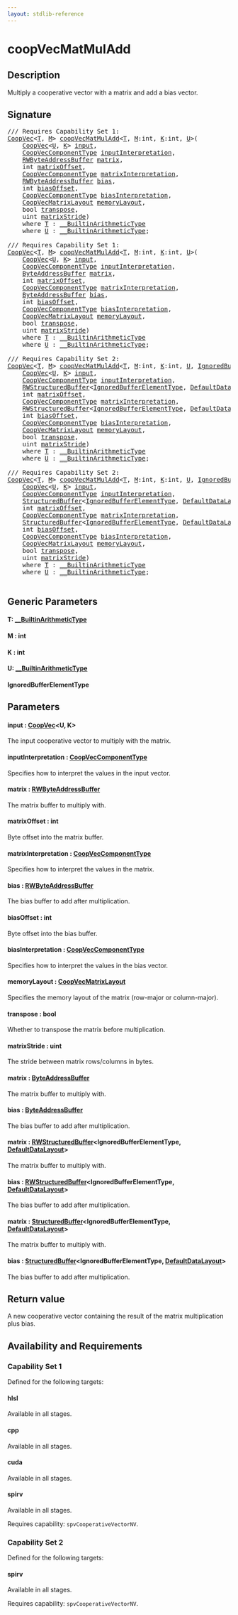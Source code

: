 ```yaml
---
layout: stdlib-reference
---
```


# coopVecMatMulAdd

## Description

Multiply a cooperative vector with a matrix and add a bias vector.



## Signature 

<pre>
/// Requires Capability Set 1:
<a href="../types/coopvec-04/index" class="code_type">CoopVec</a>&lt;<a href="coopvecmatmuladd-47ad#typeparam-T" class="code_type">T</a>, <a href="coopvecmatmuladd-47ad#decl-M" class="code_var">M</a>&gt; <a href="coopvecmatmuladd-47ad">coopVecMatMulAdd</a>&lt;<a href="coopvecmatmuladd-47ad#typeparam-T" class="code_type">T</a>, <a href="coopvecmatmuladd-47ad#decl-M" class="code_var">M</a>:<span class="code_keyword">int</span>, <a href="coopvecmatmuladd-47ad#decl-K" class="code_var">K</a>:<span class="code_keyword">int</span>, <a href="coopvecmatmuladd-47ad#typeparam-U" class="code_type">U</a>&gt;(
    <a href="../types/coopvec-04/index" class="code_type">CoopVec</a>&lt;<a href="coopvecmatmuladd-47ad#typeparam-U" class="code_type">U</a>, <a href="coopvecmatmuladd-47ad#decl-K" class="code_var">K</a>&gt; <a href="coopvecmatmuladd-47ad#decl-input" class="code_param">input</a>,
    <a href="../types/coopveccomponenttype-047g/index" class="code_type">CoopVecComponentType</a> <a href="coopvecmatmuladd-47ad#decl-inputInterpretation" class="code_param">inputInterpretation</a>,
    <a href="../types/rwbyteaddressbuffer-0126d/index" class="code_type">RWByteAddressBuffer</a> <a href="coopvecmatmuladd-47ad#decl-matrix" class="code_param">matrix</a>,
    <span class="code_keyword">int</span> <a href="coopvecmatmuladd-47ad#decl-matrixOffset" class="code_param">matrixOffset</a>,
    <a href="../types/coopveccomponenttype-047g/index" class="code_type">CoopVecComponentType</a> <a href="coopvecmatmuladd-47ad#decl-matrixInterpretation" class="code_param">matrixInterpretation</a>,
    <a href="../types/rwbyteaddressbuffer-0126d/index" class="code_type">RWByteAddressBuffer</a> <a href="coopvecmatmuladd-47ad#decl-bias" class="code_param">bias</a>,
    <span class="code_keyword">int</span> <a href="coopvecmatmuladd-47ad#decl-biasOffset" class="code_param">biasOffset</a>,
    <a href="../types/coopveccomponenttype-047g/index" class="code_type">CoopVecComponentType</a> <a href="coopvecmatmuladd-47ad#decl-biasInterpretation" class="code_param">biasInterpretation</a>,
    <a href="../types/coopvecmatrixlayout-047d/index" class="code_type">CoopVecMatrixLayout</a> <a href="coopvecmatmuladd-47ad#decl-memoryLayout" class="code_param">memoryLayout</a>,
    <span class="code_keyword">bool</span> <a href="coopvecmatmuladd-47ad#decl-transpose" class="code_param">transpose</a>,
    <span class="code_keyword">uint</span> <a href="coopvecmatmuladd-47ad#decl-matrixStride" class="code_param">matrixStride</a>)
    <span class='code_keyword'>where</span> <a href="coopvecmatmuladd-47ad#typeparam-T" class="code_type">T</a> : <a href="../interfaces/0_builtinarithmetictype-029j/index" class="code_type">__BuiltinArithmeticType</a>
    <span class='code_keyword'>where</span> <a href="coopvecmatmuladd-47ad#typeparam-U" class="code_type">U</a> : <a href="../interfaces/0_builtinarithmetictype-029j/index" class="code_type">__BuiltinArithmeticType</a>;

/// Requires Capability Set 1:
<a href="../types/coopvec-04/index" class="code_type">CoopVec</a>&lt;<a href="coopvecmatmuladd-47ad#typeparam-T" class="code_type">T</a>, <a href="coopvecmatmuladd-47ad#decl-M" class="code_var">M</a>&gt; <a href="coopvecmatmuladd-47ad">coopVecMatMulAdd</a>&lt;<a href="coopvecmatmuladd-47ad#typeparam-T" class="code_type">T</a>, <a href="coopvecmatmuladd-47ad#decl-M" class="code_var">M</a>:<span class="code_keyword">int</span>, <a href="coopvecmatmuladd-47ad#decl-K" class="code_var">K</a>:<span class="code_keyword">int</span>, <a href="coopvecmatmuladd-47ad#typeparam-U" class="code_type">U</a>&gt;(
    <a href="../types/coopvec-04/index" class="code_type">CoopVec</a>&lt;<a href="coopvecmatmuladd-47ad#typeparam-U" class="code_type">U</a>, <a href="coopvecmatmuladd-47ad#decl-K" class="code_var">K</a>&gt; <a href="coopvecmatmuladd-47ad#decl-input" class="code_param">input</a>,
    <a href="../types/coopveccomponenttype-047g/index" class="code_type">CoopVecComponentType</a> <a href="coopvecmatmuladd-47ad#decl-inputInterpretation" class="code_param">inputInterpretation</a>,
    <a href="../types/byteaddressbuffer-04b/index" class="code_type">ByteAddressBuffer</a> <a href="coopvecmatmuladd-47ad#decl-matrix" class="code_param">matrix</a>,
    <span class="code_keyword">int</span> <a href="coopvecmatmuladd-47ad#decl-matrixOffset" class="code_param">matrixOffset</a>,
    <a href="../types/coopveccomponenttype-047g/index" class="code_type">CoopVecComponentType</a> <a href="coopvecmatmuladd-47ad#decl-matrixInterpretation" class="code_param">matrixInterpretation</a>,
    <a href="../types/byteaddressbuffer-04b/index" class="code_type">ByteAddressBuffer</a> <a href="coopvecmatmuladd-47ad#decl-bias" class="code_param">bias</a>,
    <span class="code_keyword">int</span> <a href="coopvecmatmuladd-47ad#decl-biasOffset" class="code_param">biasOffset</a>,
    <a href="../types/coopveccomponenttype-047g/index" class="code_type">CoopVecComponentType</a> <a href="coopvecmatmuladd-47ad#decl-biasInterpretation" class="code_param">biasInterpretation</a>,
    <a href="../types/coopvecmatrixlayout-047d/index" class="code_type">CoopVecMatrixLayout</a> <a href="coopvecmatmuladd-47ad#decl-memoryLayout" class="code_param">memoryLayout</a>,
    <span class="code_keyword">bool</span> <a href="coopvecmatmuladd-47ad#decl-transpose" class="code_param">transpose</a>,
    <span class="code_keyword">uint</span> <a href="coopvecmatmuladd-47ad#decl-matrixStride" class="code_param">matrixStride</a>)
    <span class='code_keyword'>where</span> <a href="coopvecmatmuladd-47ad#typeparam-T" class="code_type">T</a> : <a href="../interfaces/0_builtinarithmetictype-029j/index" class="code_type">__BuiltinArithmeticType</a>
    <span class='code_keyword'>where</span> <a href="coopvecmatmuladd-47ad#typeparam-U" class="code_type">U</a> : <a href="../interfaces/0_builtinarithmetictype-029j/index" class="code_type">__BuiltinArithmeticType</a>;

/// Requires Capability Set 2:
<a href="../types/coopvec-04/index" class="code_type">CoopVec</a>&lt;<a href="coopvecmatmuladd-47ad#typeparam-T" class="code_type">T</a>, <a href="coopvecmatmuladd-47ad#decl-M" class="code_var">M</a>&gt; <a href="coopvecmatmuladd-47ad">coopVecMatMulAdd</a>&lt;<a href="coopvecmatmuladd-47ad#typeparam-T" class="code_type">T</a>, <a href="coopvecmatmuladd-47ad#decl-M" class="code_var">M</a>:<span class="code_keyword">int</span>, <a href="coopvecmatmuladd-47ad#decl-K" class="code_var">K</a>:<span class="code_keyword">int</span>, <a href="coopvecmatmuladd-47ad#typeparam-U" class="code_type">U</a>, <a href="coopvecmatmuladd-47ad#typeparam-IgnoredBufferElementType" class="code_type">IgnoredBufferElementType</a>&gt;(
    <a href="../types/coopvec-04/index" class="code_type">CoopVec</a>&lt;<a href="coopvecmatmuladd-47ad#typeparam-U" class="code_type">U</a>, <a href="coopvecmatmuladd-47ad#decl-K" class="code_var">K</a>&gt; <a href="coopvecmatmuladd-47ad#decl-input" class="code_param">input</a>,
    <a href="../types/coopveccomponenttype-047g/index" class="code_type">CoopVecComponentType</a> <a href="coopvecmatmuladd-47ad#decl-inputInterpretation" class="code_param">inputInterpretation</a>,
    <a href="../types/rwstructuredbuffer-012c/index" class="code_type">RWStructuredBuffer</a>&lt;<a href="coopvecmatmuladd-47ad#typeparam-IgnoredBufferElementType" class="code_type">IgnoredBufferElementType</a>, <a href="../types/defaultdatalayout-07b/index" class="code_type">DefaultDataLayout</a>&gt; <a href="coopvecmatmuladd-47ad#decl-matrix" class="code_param">matrix</a>,
    <span class="code_keyword">int</span> <a href="coopvecmatmuladd-47ad#decl-matrixOffset" class="code_param">matrixOffset</a>,
    <a href="../types/coopveccomponenttype-047g/index" class="code_type">CoopVecComponentType</a> <a href="coopvecmatmuladd-47ad#decl-matrixInterpretation" class="code_param">matrixInterpretation</a>,
    <a href="../types/rwstructuredbuffer-012c/index" class="code_type">RWStructuredBuffer</a>&lt;<a href="coopvecmatmuladd-47ad#typeparam-IgnoredBufferElementType" class="code_type">IgnoredBufferElementType</a>, <a href="../types/defaultdatalayout-07b/index" class="code_type">DefaultDataLayout</a>&gt; <a href="coopvecmatmuladd-47ad#decl-bias" class="code_param">bias</a>,
    <span class="code_keyword">int</span> <a href="coopvecmatmuladd-47ad#decl-biasOffset" class="code_param">biasOffset</a>,
    <a href="../types/coopveccomponenttype-047g/index" class="code_type">CoopVecComponentType</a> <a href="coopvecmatmuladd-47ad#decl-biasInterpretation" class="code_param">biasInterpretation</a>,
    <a href="../types/coopvecmatrixlayout-047d/index" class="code_type">CoopVecMatrixLayout</a> <a href="coopvecmatmuladd-47ad#decl-memoryLayout" class="code_param">memoryLayout</a>,
    <span class="code_keyword">bool</span> <a href="coopvecmatmuladd-47ad#decl-transpose" class="code_param">transpose</a>,
    <span class="code_keyword">uint</span> <a href="coopvecmatmuladd-47ad#decl-matrixStride" class="code_param">matrixStride</a>)
    <span class='code_keyword'>where</span> <a href="coopvecmatmuladd-47ad#typeparam-T" class="code_type">T</a> : <a href="../interfaces/0_builtinarithmetictype-029j/index" class="code_type">__BuiltinArithmeticType</a>
    <span class='code_keyword'>where</span> <a href="coopvecmatmuladd-47ad#typeparam-U" class="code_type">U</a> : <a href="../interfaces/0_builtinarithmetictype-029j/index" class="code_type">__BuiltinArithmeticType</a>;

/// Requires Capability Set 2:
<a href="../types/coopvec-04/index" class="code_type">CoopVec</a>&lt;<a href="coopvecmatmuladd-47ad#typeparam-T" class="code_type">T</a>, <a href="coopvecmatmuladd-47ad#decl-M" class="code_var">M</a>&gt; <a href="coopvecmatmuladd-47ad">coopVecMatMulAdd</a>&lt;<a href="coopvecmatmuladd-47ad#typeparam-T" class="code_type">T</a>, <a href="coopvecmatmuladd-47ad#decl-M" class="code_var">M</a>:<span class="code_keyword">int</span>, <a href="coopvecmatmuladd-47ad#decl-K" class="code_var">K</a>:<span class="code_keyword">int</span>, <a href="coopvecmatmuladd-47ad#typeparam-U" class="code_type">U</a>, <a href="coopvecmatmuladd-47ad#typeparam-IgnoredBufferElementType" class="code_type">IgnoredBufferElementType</a>&gt;(
    <a href="../types/coopvec-04/index" class="code_type">CoopVec</a>&lt;<a href="coopvecmatmuladd-47ad#typeparam-U" class="code_type">U</a>, <a href="coopvecmatmuladd-47ad#decl-K" class="code_var">K</a>&gt; <a href="coopvecmatmuladd-47ad#decl-input" class="code_param">input</a>,
    <a href="../types/coopveccomponenttype-047g/index" class="code_type">CoopVecComponentType</a> <a href="coopvecmatmuladd-47ad#decl-inputInterpretation" class="code_param">inputInterpretation</a>,
    <a href="../types/structuredbuffer-0a/index" class="code_type">StructuredBuffer</a>&lt;<a href="coopvecmatmuladd-47ad#typeparam-IgnoredBufferElementType" class="code_type">IgnoredBufferElementType</a>, <a href="../types/defaultdatalayout-07b/index" class="code_type">DefaultDataLayout</a>&gt; <a href="coopvecmatmuladd-47ad#decl-matrix" class="code_param">matrix</a>,
    <span class="code_keyword">int</span> <a href="coopvecmatmuladd-47ad#decl-matrixOffset" class="code_param">matrixOffset</a>,
    <a href="../types/coopveccomponenttype-047g/index" class="code_type">CoopVecComponentType</a> <a href="coopvecmatmuladd-47ad#decl-matrixInterpretation" class="code_param">matrixInterpretation</a>,
    <a href="../types/structuredbuffer-0a/index" class="code_type">StructuredBuffer</a>&lt;<a href="coopvecmatmuladd-47ad#typeparam-IgnoredBufferElementType" class="code_type">IgnoredBufferElementType</a>, <a href="../types/defaultdatalayout-07b/index" class="code_type">DefaultDataLayout</a>&gt; <a href="coopvecmatmuladd-47ad#decl-bias" class="code_param">bias</a>,
    <span class="code_keyword">int</span> <a href="coopvecmatmuladd-47ad#decl-biasOffset" class="code_param">biasOffset</a>,
    <a href="../types/coopveccomponenttype-047g/index" class="code_type">CoopVecComponentType</a> <a href="coopvecmatmuladd-47ad#decl-biasInterpretation" class="code_param">biasInterpretation</a>,
    <a href="../types/coopvecmatrixlayout-047d/index" class="code_type">CoopVecMatrixLayout</a> <a href="coopvecmatmuladd-47ad#decl-memoryLayout" class="code_param">memoryLayout</a>,
    <span class="code_keyword">bool</span> <a href="coopvecmatmuladd-47ad#decl-transpose" class="code_param">transpose</a>,
    <span class="code_keyword">uint</span> <a href="coopvecmatmuladd-47ad#decl-matrixStride" class="code_param">matrixStride</a>)
    <span class='code_keyword'>where</span> <a href="coopvecmatmuladd-47ad#typeparam-T" class="code_type">T</a> : <a href="../interfaces/0_builtinarithmetictype-029j/index" class="code_type">__BuiltinArithmeticType</a>
    <span class='code_keyword'>where</span> <a href="coopvecmatmuladd-47ad#typeparam-U" class="code_type">U</a> : <a href="../interfaces/0_builtinarithmetictype-029j/index" class="code_type">__BuiltinArithmeticType</a>;

</pre>

## Generic Parameters

####  <a id="typeparam-T"></a>T: [\_\_BuiltinArithmeticType](../interfaces/0_builtinarithmetictype-029j/index)
####  <a id="decl-M"></a>M  : int
####  <a id="decl-K"></a>K  : int
####  <a id="typeparam-U"></a>U: [\_\_BuiltinArithmeticType](../interfaces/0_builtinarithmetictype-029j/index)
####  <a id="typeparam-IgnoredBufferElementType"></a>IgnoredBufferElementType

## Parameters

####  <a id="decl-input"></a>input  : [CoopVec](../types/coopvec-04/index)\<U, K\>
The input cooperative vector to multiply with the matrix.

####  <a id="decl-inputInterpretation"></a>inputInterpretation  : [CoopVecComponentType](../types/coopveccomponenttype-047g/index)
Specifies how to interpret the values in the input vector.

####  <a id="decl-matrix"></a>matrix  : [RWByteAddressBuffer](../types/rwbyteaddressbuffer-0126d/index)
The matrix buffer to multiply with.

####  <a id="decl-matrixOffset"></a>matrixOffset  : int
Byte offset into the matrix buffer.

####  <a id="decl-matrixInterpretation"></a>matrixInterpretation  : [CoopVecComponentType](../types/coopveccomponenttype-047g/index)
Specifies how to interpret the values in the matrix.

####  <a id="decl-bias"></a>bias  : [RWByteAddressBuffer](../types/rwbyteaddressbuffer-0126d/index)
The bias buffer to add after multiplication.

####  <a id="decl-biasOffset"></a>biasOffset  : int
Byte offset into the bias buffer.

####  <a id="decl-biasInterpretation"></a>biasInterpretation  : [CoopVecComponentType](../types/coopveccomponenttype-047g/index)
Specifies how to interpret the values in the bias vector.

####  <a id="decl-memoryLayout"></a>memoryLayout  : [CoopVecMatrixLayout](../types/coopvecmatrixlayout-047d/index)
Specifies the memory layout of the matrix (row-major or column-major).

####  <a id="decl-transpose"></a>transpose  : bool
Whether to transpose the matrix before multiplication.

####  <a id="decl-matrixStride"></a>matrixStride  : uint
The stride between matrix rows/columns in bytes.

####  <a id="decl-matrix"></a>matrix  : [ByteAddressBuffer](../types/byteaddressbuffer-04b/index)
The matrix buffer to multiply with.

####  <a id="decl-bias"></a>bias  : [ByteAddressBuffer](../types/byteaddressbuffer-04b/index)
The bias buffer to add after multiplication.

####  <a id="decl-matrix"></a>matrix  : [RWStructuredBuffer](../types/rwstructuredbuffer-012c/index)\<IgnoredBufferElementType, [DefaultDataLayout](../types/defaultdatalayout-07b/index)\>
The matrix buffer to multiply with.

####  <a id="decl-bias"></a>bias  : [RWStructuredBuffer](../types/rwstructuredbuffer-012c/index)\<IgnoredBufferElementType, [DefaultDataLayout](../types/defaultdatalayout-07b/index)\>
The bias buffer to add after multiplication.

####  <a id="decl-matrix"></a>matrix  : [StructuredBuffer](../types/structuredbuffer-0a/index)\<IgnoredBufferElementType, [DefaultDataLayout](../types/defaultdatalayout-07b/index)\>
The matrix buffer to multiply with.

####  <a id="decl-bias"></a>bias  : [StructuredBuffer](../types/structuredbuffer-0a/index)\<IgnoredBufferElementType, [DefaultDataLayout](../types/defaultdatalayout-07b/index)\>
The bias buffer to add after multiplication.


## Return value
A new cooperative vector containing the result of the matrix multiplication plus bias.


## Availability and Requirements

### Capability Set 1

Defined for the following targets:

#### hlsl
Available in all stages.

#### cpp
Available in all stages.

#### cuda
Available in all stages.

#### spirv
Available in all stages.

Requires capability: `spvCooperativeVectorNV`.

### Capability Set 2

Defined for the following targets:

#### spirv
Available in all stages.

Requires capability: `spvCooperativeVectorNV`.


